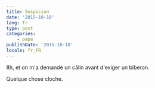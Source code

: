 ```yaml
---
title: Suspicion
date: '2015-10-18'
lang: fr
type: post
categories:
    - papa
publishDate: '2015-10-18'
locale: fr_FR
---
```


8h, et on m'a demandé un câlin avant d'exiger un biberon.

Quelque chose cloche.
